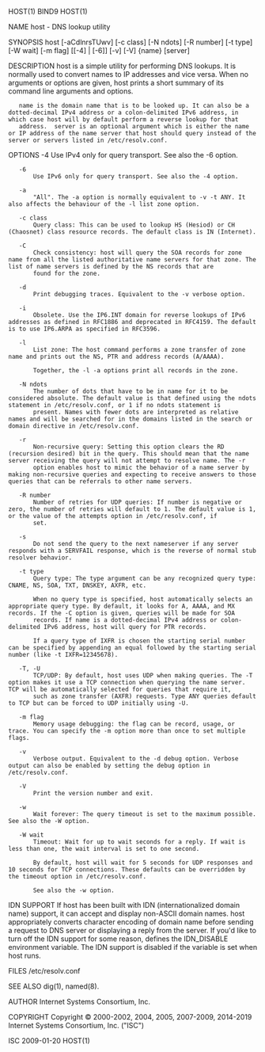 HOST(1)                                                                                             BIND9                                                                                             HOST(1)

NAME
       host - DNS lookup utility

SYNOPSIS
       host [-aCdlnrsTUwv] [-c class] [-N ndots] [-R number] [-t type] [-W wait] [-m flag] [[-4] | [-6]] [-v] [-V] {name} [server]

DESCRIPTION
       host is a simple utility for performing DNS lookups. It is normally used to convert names to IP addresses and vice versa. When no arguments or options are given, host prints a short summary of its
       command line arguments and options.

       name is the domain name that is to be looked up. It can also be a dotted-decimal IPv4 address or a colon-delimited IPv6 address, in which case host will by default perform a reverse lookup for that
       address.  server is an optional argument which is either the name or IP address of the name server that host should query instead of the server or servers listed in /etc/resolv.conf.

OPTIONS
       -4
           Use IPv4 only for query transport. See also the -6 option.

       -6
           Use IPv6 only for query transport. See also the -4 option.

       -a
           "All". The -a option is normally equivalent to -v -t ANY. It also affects the behaviour of the -l list zone option.

       -c class
           Query class: This can be used to lookup HS (Hesiod) or CH (Chaosnet) class resource records. The default class is IN (Internet).

       -C
           Check consistency: host will query the SOA records for zone name from all the listed authoritative name servers for that zone. The list of name servers is defined by the NS records that are
           found for the zone.

       -d
           Print debugging traces. Equivalent to the -v verbose option.

       -i
           Obsolete. Use the IP6.INT domain for reverse lookups of IPv6 addresses as defined in RFC1886 and deprecated in RFC4159. The default is to use IP6.ARPA as specified in RFC3596.

       -l
           List zone: The host command performs a zone transfer of zone name and prints out the NS, PTR and address records (A/AAAA).

           Together, the -l -a options print all records in the zone.

       -N ndots
           The number of dots that have to be in name for it to be considered absolute. The default value is that defined using the ndots statement in /etc/resolv.conf, or 1 if no ndots statement is
           present. Names with fewer dots are interpreted as relative names and will be searched for in the domains listed in the search or domain directive in /etc/resolv.conf.

       -r
           Non-recursive query: Setting this option clears the RD (recursion desired) bit in the query. This should mean that the name server receiving the query will not attempt to resolve name. The -r
           option enables host to mimic the behavior of a name server by making non-recursive queries and expecting to receive answers to those queries that can be referrals to other name servers.

       -R number
           Number of retries for UDP queries: If number is negative or zero, the number of retries will default to 1. The default value is 1, or the value of the attempts option in /etc/resolv.conf, if
           set.

       -s
           Do not send the query to the next nameserver if any server responds with a SERVFAIL response, which is the reverse of normal stub resolver behavior.

       -t type
           Query type: The type argument can be any recognized query type: CNAME, NS, SOA, TXT, DNSKEY, AXFR, etc.

           When no query type is specified, host automatically selects an appropriate query type. By default, it looks for A, AAAA, and MX records. If the -C option is given, queries will be made for SOA
           records. If name is a dotted-decimal IPv4 address or colon-delimited IPv6 address, host will query for PTR records.

           If a query type of IXFR is chosen the starting serial number can be specified by appending an equal followed by the starting serial number (like -t IXFR=12345678).

       -T, -U
           TCP/UDP: By default, host uses UDP when making queries. The -T option makes it use a TCP connection when querying the name server. TCP will be automatically selected for queries that require it,
           such as zone transfer (AXFR) requests. Type ANY queries default to TCP but can be forced to UDP initially using -U.

       -m flag
           Memory usage debugging: the flag can be record, usage, or trace. You can specify the -m option more than once to set multiple flags.

       -v
           Verbose output. Equivalent to the -d debug option. Verbose output can also be enabled by setting the debug option in /etc/resolv.conf.

       -V
           Print the version number and exit.

       -w
           Wait forever: The query timeout is set to the maximum possible. See also the -W option.

       -W wait
           Timeout: Wait for up to wait seconds for a reply. If wait is less than one, the wait interval is set to one second.

           By default, host will wait for 5 seconds for UDP responses and 10 seconds for TCP connections. These defaults can be overridden by the timeout option in /etc/resolv.conf.

           See also the -w option.

IDN SUPPORT
       If host has been built with IDN (internationalized domain name) support, it can accept and display non-ASCII domain names.  host appropriately converts character encoding of domain name before
       sending a request to DNS server or displaying a reply from the server. If you'd like to turn off the IDN support for some reason, defines the IDN_DISABLE environment variable. The IDN support is
       disabled if the variable is set when host runs.

FILES
       /etc/resolv.conf

SEE ALSO
       dig(1), named(8).

AUTHOR
       Internet Systems Consortium, Inc.

COPYRIGHT
       Copyright © 2000-2002, 2004, 2005, 2007-2009, 2014-2019 Internet Systems Consortium, Inc. ("ISC")

ISC                                                                                               2009-01-20                                                                                          HOST(1)
